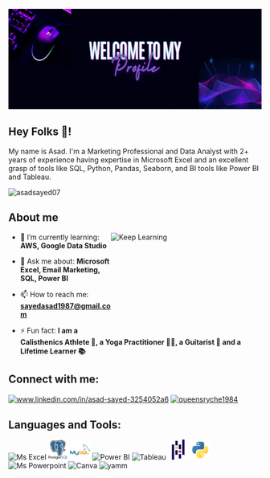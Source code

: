 <p align="center">
  <img src="https://github.com/AsadSayed07/AsadSayed07/blob/main/To%20MY%20PROFILE.gif?raw=true" height = 200 width= 1010 >
</p>
<h2 align="left">Hey Folks 👋! </h2>
<p align="left">My name is Asad. I'm a Marketing Professional and Data Analyst with 2+ years of experience having expertise in Microsoft Excel and an excellent grasp of tools like SQL, Python, Pandas, Seaborn, and BI tools like Power BI and Tableau.

<p align="left"> <img src="https://komarev.com/ghpvc/?username=asadsayed07&label=Profile%20views&color=0e75b6&style=flat" alt="asadsayed07" /> </p>

###

<h2 align="left">About me</h2>

<img align= "right" alt = "Keep Learning" height="195" width="300" src="https://arhamwebworks.com/wp-content/uploads/2022/12/61232-web-design-lottie-animation-1.gif">

- 🌱 I’m currently learning: **AWS, Google Data Studio**

- 💬 Ask me about: **Microsoft Excel, Email Marketing, SQL, Power BI**

- 📫 How to reach me: **sayedasad1987@gmail.com**

- ⚡ Fun fact: **I am a Calisthenics Athlete 💪, a Yoga Practitioner 🧘‍♀️, a Guitarist 🎸 and a Lifetime Learner 📚**

###

<h2 align="left">Connect with me:</h2>
<p align="left">
<a href="https://linkedin.com/in/www.linkedin.com/in/asad-sayed-3254052a6" target="blank"><img align="center" src="https://raw.githubusercontent.com/rahuldkjain/github-profile-readme-generator/master/src/images/icons/Social/linked-in-alt.svg" alt="www.linkedin.com/in/asad-sayed-3254052a6" height="30" width="40" /></a>
<a href="https://www.leetcode.com/queensryche1984" target="blank"><img align="center" src="https://raw.githubusercontent.com/rahuldkjain/github-profile-readme-generator/master/src/images/icons/Social/leet-code.svg" alt="queensryche1984" height="30" width="40" /></a>
</p>

<h2 align="left">Languages and Tools:</h2>
<p align="left">   
<img src="https://upload.wikimedia.org/wikipedia/commons/thumb/7/73/Microsoft_Excel_2013-2019_logo.svg/1200px-Microsoft_Excel_2013-2019_logo.svg.png" alt="Ms Excel" width="40" height="40"/> 
<img src="https://raw.githubusercontent.com/devicons/devicon/master/icons/postgresql/postgresql-original-wordmark.svg" alt="postgresql" width="40" height="40"/> 
<img src="https://raw.githubusercontent.com/devicons/devicon/master/icons/mysql/mysql-original-wordmark.svg" alt="mysql" width="40" height="40"/> 
<img src="https://uxwing.com/wp-content/themes/uxwing/download/brands-and-social-media/power-bi-icon.png)" alt="Power BI" width="40" height="40"/> 
<img src="https://www.svgrepo.com/show/354428/tableau-icon.svg" alt="Tableau" width="40" height="40"/> 
<img src="https://raw.githubusercontent.com/devicons/devicon/2ae2a900d2f041da66e950e4d48052658d850630/icons/pandas/pandas-original.svg" alt="pandas" width="40" height="40"/> 
<img src="https://raw.githubusercontent.com/devicons/devicon/master/icons/python/python-original.svg" 
<img src="https://seaborn.pydata.org/_images/logo-mark-lightbg.svg" alt="seaborn" width="40" height="40"/>
<img src="https://encrypted-tbn0.gstatic.com/images?q=tbn:ANd9GcQcsk4OzAR5EFN6Ww4K8uT2vbQptY373-uUqw&s" alt="Ms Powerpoint" width="40" height="40"/> 
<img src="https://cdn.jsdelivr.net/gh/devicons/devicon@latest/icons/canva/canva-original.svg" alt="Canva" width="40" height="40"/> 
<img src="https://encrypted-tbn0.gstatic.com/images?q=tbn:ANd9GcQ8zcMrEtHqQtRu7d5DIMLk5X2w6AlgaXzqnQ&s" alt="yamm" width="40" height="40"/> </p>
